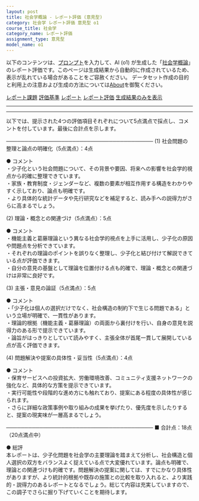 ```yaml
---
layout: post
title: 社会学概論 - レポート評価 (意見型)
category: 社会学 レポート評価 意見型 o1
course_title: 社会学
category_name: レポート評価
assignment_type: 意見型
model_name: o1
---
```


以下のコンテンツは、[プロンプト](https://github.com/takedatoshiyuki/synthetic_assignments/tree/main/generated/社会学/o1/prompt_レポート評価-意見型.md)を入力して、AI (o1) が生成した「[社会学概論](/contents/社会学/)」のレポート評価です。このページは生成結果から自動的に作成されているため、表示が乱れている場合があることをご容赦ください。
データセット作成の目的と利用上の注意および生成の方法については[About](/About)を御覧ください。

[レポート課題](../レポート課題-意見型)
[評価基準](../評価基準-意見型)
[レポート](../レポート-意見型)
[レポート評価](../レポート評価-意見型)
[生成結果のみを表示](https://github.com/takedatoshiyuki/synthetic_assignments/tree/main/generated/社会学/o1/レポート評価-意見型.md)
  

***
***
  
以下では、提示された4つの評価項目それぞれについて5点満点で採点し、コメントを付しています。最後に合計点を示します。

────────────────────────────────────────
(1) 社会問題の整理と論点の明確化（5点満点）：4点

● コメント  
・少子化という社会問題について、その背景や要因、将来への影響を社会学的視点から的確に整理できています。  
・家族・教育制度・ジェンダーなど、複数の要素が相互作用する構造をわかりやすく示しており、論点も明確です。  
・より具体的な統計データや先行研究などを補足すると、読み手への説得力がさらに高まるでしょう。  

(2) 理論・概念との関連づけ（5点満点）：5点

● コメント  
・機能主義と葛藤理論という異なる社会学的視点を上手に活用し、少子化の原因や問題点を分析できています。  
・それぞれの理論のポイントを誤りなく整理し、少子化と結び付けて解説できている点が評価できます。  
・自分の意見の基盤として理論を位置付ける点も的確で、理論・概念との関連づけは非常に良好です。  

(3) 主張・意見の論証（5点満点）：5点

● コメント  
・「少子化は個人の選択だけでなく、社会構造の制約下で生じる問題である」という立場が明確で、一貫性があります。  
・理論的根拠（機能主義・葛藤理論）の両面から裏付けを行い、自身の意見を説得力のある形で提示できています。  
・論旨がはっきりとしていて読みやすく、主張全体が首尾一貫して展開している点が高く評価できます。  

(4) 問題解決や提案の具体性・妥当性（5点満点）：4点

● コメント  
・保育サービスへの投資拡大、労働環境改善、コミュニティ支援ネットワークの強化など、具体的な方策を提示できています。  
・実行可能性や段階的な進め方にも触れており、提案にある程度の具体性が感じられます。  
・さらに詳細な政策事例や取り組みの成果を挙げたり、優先度を示したりすると、提案の現実味が一層高まるでしょう。  

────────────────────────────────────────
■ 合計点：18点（20点満点中）

● 総評  
本レポートは、少子化問題を社会学の主要理論を踏まえて分析し、社会構造と個人選択の双方をバランスよく捉えている点で大変優れています。論点も明確で、理論との関連づけも的確です。問題解決の提案に関しては、すでにかなり具体性がありますが、より統計的根拠や既存の施策との比較を取り入れると、より実践的・説得力のあるレポートとなるでしょう。総じて内容は充実していますので、この調子でさらに掘り下げていくことを期待します。
